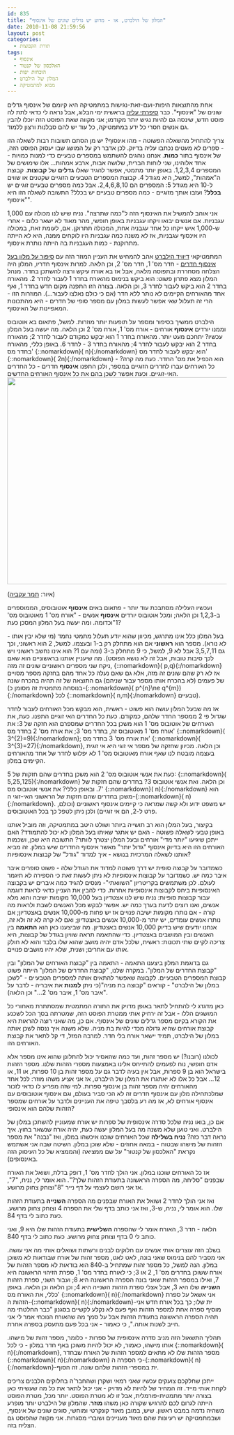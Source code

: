 ```yaml
---
id: 835
title: "המלון של הילברט, או - מדוע יש גדלים שונים של אינסוף"
date: 2010-11-08 21:59:56
layout: post
categories: 
  - תורת הקבוצות
tags: 
  - אינסוף
  - האלכסון של קנטור
  - הוכחות יפות
  - המלון של הילברט
  - מבוא למתמטיקה
---
```

אחת מהתוצאות היפות-ועם-זאת-נגישות במתמטיקה היא קיומם של אינסוף גדלים שונים של "אינסוף". כבר <a href="http://www.gadial.net/?p=52">סיפרתי עליה</a> בראשית ימי הבלוג, אבל נראה לי כדאי לתת לה פוסט חדש, שינסה גם להיות נגיש יותר מקודמו; אני מקווה שאת הפוסט הזה יוכלו להבין גם אנשים חסרי כל ידע במתמטיקה, כל עוד יש להם סבלנות ורצון ללמוד.

צריך להתחיל מהשאלה הפשוטה - מהו אינסוף? יש מן הסתם תשובות רבות לשאלה הזו - ספרים לא מעטים נכתבו עליה בדיוק. לכן אדבר רק על המושג שבו יעסוק הפוסט הזה, של אינסוף בתור <strong>כמות</strong>. אנחנו נוהגים להשתמש במספרים טבעיים כדי למנות כמויות - אחד אלוהינו, שני לוחות הברית, שלושה אבות, ארבע אמהות... אלו שימושים של המספרים 1,2,3,4. באופן יותר מתמטי, אפשר להגיד שאלו <strong>גדלים</strong> של <strong>קבוצות</strong>. קבוצת ה"אמהות", למשל, היא מגודל 4. קבוצת המספרים הטבעיים הזוגיים שקטנים או שווים ל-10 היא מגודל 5: המספרים הם 2,4,6,8,10. אבל כמה מספרים טבעיים זוגיים יש <strong>בכלל</strong>? ועזבו אותך מזוגיים - כמה מספרים טבעיים יש בכלל? התשובה לשאלה הזו היא "אינסוף".

אני אוהב להמשיל את האינסוף הזה ל"כמה שתרצה". נניח שיש לנו מכולה עם 1,000 עגבניות. אם אנשים יבואו ויקחו עגבניות באופן חופשי, מהר מאוד לא ישאר כלום - אחרי ש-1,000 איש ייקחו כל אחד עגבניה אחת, המכולה תתרוקן. אם, לעומת זאת, במכולה היו אינסוף עגבניות, אז לא משנה כמה עגבניות היו לוקחים ממנה, היא לא הייתה מתרוקנת - כמות העגבניות בה הייתה נותרת אינסוף.

המתמטיקאי <a href="http://he.wikipedia.org/wiki/%D7%93%D7%95%D7%99%D7%93_%D7%94%D7%99%D7%9C%D7%91%D7%A8%D7%98">דיוויד הילברט</a> אהב להמחיש את העניין המוזר הזה עם <a href="http://he.wikipedia.org/wiki/%D7%94%D7%9E%D7%9C%D7%95%D7%9F_%D7%A9%D7%9C_%D7%94%D7%99%D7%9C%D7%91%D7%A8%D7%98">סיפור על מלון בעל אינסוף חדרים</a> - חדר מס' 1, חדר מס' 2, וכן הלאה. למרות אינסוף חדריו, המלון היה הצלחה מסחררת ובתפוסה מלאה, אבל אז בא אורח עיקש ורצה להשתכן בחדר. מנהל המלון מצא פתרון פשוט: הוא ביקש בנימוס מהאורח בחדר 1 לעבור לחדר 2. מהאורח בחדר 2 הוא ביקש לעבור לחדר 3, וכן הלאה. בצורה הזו התפנה מקום חדש בחדר 1, ואף אחד מהאורחים הקיימים לא נותר ללא חדר (אם כי כולם נאלצו לעבור...). המוזרות הזו - הרי זה תעלול שאי אפשר לעשות במלון עם מספר סופי של חדרים - היא מהתכונות המאפיינות של האינסוף.

הילברט ממשיך בסיפור ומספר על תופעות יותר מוזרות. למשל, פתאום בא אוטובוס וממנו יורדים <strong>אינסוף</strong> אורחים - אורח מס' 1, אורח מס' 2 וכן הלאה. מה יעשה בעל המלון עכשיו? יתחכם מעט יותר. מהאורח בחדר 1 הוא יבקש כמקודם לעבור לחדר 2; מהאורח בחדר 2 הוא יבקש לעבור לחדר 4; מהאורח בחדר 3 - לחדר 6. באופן כללי, מהאורח בחדר מס' {::nomarkdown}\( n\){:/nomarkdown} הוא יבקש לעבור לחדר מס' {::nomarkdown}\( 2n\){:/nomarkdown} - הוא הכפיל את מס' החדר. כעת מה קרה? כל האורחים עברו לחדרים הזוגיים במספר, ולכן התפנו <strong>אינסוף</strong> חדרים - כל החדרים האי-זוגיים. וכעת אפשר לשכן בהם את כל אינסוף האורחים החדשים.
<a href="http://www.gadial.net/wp-content/uploads/2010/11/medium-hilbert1.png"><img title="medium-hilbert" src="http://www.gadial.net/wp-content/uploads/2010/11/medium-hilbert1.png" alt="" width="600" height="475" /></a>

(איור: <a href="http://cargocollective.com/Chips-Illustrated">תמר עקביה</a>)

ועכשיו העלילה מסתבכת עוד יותר - פתאום באים <strong>אינסוף</strong> אוטובוסים, הממוספרים ב-1,2,3 וכן הלאה; ומכל אוטובוס יורדים <strong>אינסוף</strong> אנשים - "אורח מס' 1 מאוטובוס מס' 1"וכדומה. ומה יעשה בעל המלון המסכן כעת?

בעל המלון כלל אינו מתרגש, מכיוון שהוא יודע תעלול מתמטי נחמד (מי שלא יבין אותו - לא נורא). מספר הוא <strong>ראשוני</strong> אם הוא מתחלק רק ב-1 ובעצמו. למשל, 2 הוא ראשוני, וכך גם 3,5,7,11 אבל לא 9, למשל, כי 9 מתחלק ב-3 (ומה עם 1? הוא אינו נחשב ראשוני ויש לכך סיבות טובות, אבל זה לא נושא הפוסט). מה שיעניין אותנו בראשוניים הוא שאם ניקח שני מספרים ראשוניים שונים זה מזה, {::nomarkdown}\( p,q\){:/nomarkdown} אז לא רק שהם שונים זה מזה, אלא גם שאם נעלה כל אחד מהם בחזקה מספר מסויים של פעמים (לא בהכרח אותו מספר עבור שניהם) גם התוצאה של זה תהיה בהכרח שונה (בנוסחה מתמטית זה מסומן כ-{::nomarkdown}\( p^{n}\ne q^{m}\){:/nomarkdown} לכל {::nomarkdown}\( n,m\){:/nomarkdown} טבעיים).

אז מה שבעל המלון עושה הוא פשוט - ראשית, הוא מבקש מכל האורחים לעבור לחדר שגדול פי 2 ממספר החדר שלהם, כמקודם. כעת כל החדרים האי זוגיים התפנו. כעת, את האורחים של אוטובוס מס' 1 הוא משכן בכל החדרים שמספרם הוא חזקה של 3: את אורח מס' 1 מאוטובוס זה, בחדר מס' 3; את אורח מס' 2 בחדר מס' {::nomarkdown}\( 3^{2}=9\){:/nomarkdown}; את אורח מס' 3 בחדר מס' {::nomarkdown}\( 3^{3}=27\){:/nomarkdown}, וכן הלאה. מכיוון שחזקה של מספר אי זוגי היא אי זוגית בעצמה מובטח לנו שאף אורח מאוטובוס מס' 1 לא יפלוש לחדר של אחד מהאורחים הקיימים במלון.

כעת את אנשי אוטובוס מס' 2 הוא משכן בחדרים שהם חזקות של 5: {::nomarkdown}\( 5,25,125\){:/nomarkdown} וכן הלאה. ואת אנשי אוטובוס 3? בחדרים שהם חזקות של 7. ובאופן כללי? את אנשי אוטובוס מס' {::nomarkdown}\( n\){:/nomarkdown} הוא משכן בחדרים שהם חזקות של הראשוני האי-זוגי ה-{::nomarkdown}\( n\){:/nomarkdown}. יש משפט ידוע ולא קשה שמראה כי קיימים אינסוף ראשוניים (וכולם, פרט ל-2, הם אי זוגיים) ולכן ניתן לטפל כך בכל האוטובוסים.

בקיצור, בעל המלון הוא רב תושייה ביותר ושולט היטב במתמטיקה, וזה מוביל אותנו באופן טבעי לשאלה פשוטה - האם יש אתגר שאיתו בעל המלון לא יכול להתמודד? האם ייתכן שיגיעו "יותר מדי" אורחים ובעל המלון יצטרך לוותר? התשובה היא שכן, ושכמות האורחים הזו היא בדיוק אינסוף "גדול יותר" מאשר אינסוף החדרים שיש במלון. זה מביא אותנו לשאלה המרכזית בנושא - איך למדוד "גודל" של קבוצות אינסופיות?

כשמדובר על קבוצה סופית יש דרך פשוטה למדוד את הגודל שלה - פשוט סופרים איבר איבר כמה יש. כשמדובר על קבוצות אינסופיות לא ניתן לעשות זאת כי הספירה לא תיגמר לעולם. לכן משתמשים בקריטריון "השוואתי"- מנסים להגיד כמה איברים יש בקבוצה האינסופיות ביחס לקבוצות אינסופיות אחרות. כדי להבין את העניין כדאי לראות דוגמה עבור קבוצות סופיות: נניח שיש לנו אצטדיון בעל 10,000 מקומות ישיבה והוא מלא אנשים, ואנו רוצים לדעת בערך כמה יש. אפשר לבקש מכל האנשים לשבת ולראות מה קורה - אם נותרו מקומות ישיבה פנויים אז יש פחות מ-10,000 אנשים באצטדיון; אם נותרו אנשים עומדים, יש יותר מ-10,000 אנשים באצטדיון; ואם לא קרה לא זה ולא זה, אנחנו יודעים שיש בדיוק 10,000 אנשים באצטדיון. מה שביצענו כאן הוא <strong>התאמה</strong> בין האנשים ובין המושבים באצטדיון. כדי שהתאמה תראה שוויון בגודל של קבוצות, היא צריכה לקיים שתי תכונות: ראשית, שלכל אדם יהיה מושב שהוא שלו בלבד והוא לא חולק אותו עם אחרים; ושנית, שלא יהיו מושבים פנויים.

גם בדוגמת המלון ביצענו התאמה - התאמה בין "קבוצת האורחים של המלון" ובין "קבוצת החדרים של המלון". במקרה שלנו, "קבוצת החדרים של המלון" הייתה פשוט קבוצת המספרים הטבעיים. לקבוצה שאפשר להתאים אותה למספרים הטבעיים - "לשכן במלון של הילברט" - קוראים "קבוצה בת מניה"(כי ניתן <strong>למנות</strong> את איבריה - לדבר על "איבר מס' 1, איבר מס' 2..." וכן הלאה).

כאן מדגדג לי להתחיל לתאר באופן מדויק את התורה המתמטית שמסתתרת מאחורי כל המושגים הללו - אבל זה ירחיק אותי ממטרת הפוסט הזה, שמטרתה בסך הכל לשכנע את הקורא בקיום מספר גדלים שונים של אינסוף. אם כן, מה שאני רוצה להראות היא קבוצת אורחים שהיא גדולה מכדי להיות בת מניה. שלא משנה איך ננסה לשכן אותה במלון של הילברט, תמיד יישאר אורח בלי חדר. למרבה המזל, די קל לתאר את קבוצת האורחים הזו.

לכולנו (רובנו?) יש מספר זהות, ועד כמה שהאסיר יכול להתלונן שהוא אינו מספר אלא אדם חופשי, נוח לפעמים להתייחס אלינו באמצעות מספרי הזהות שלנו. מספר הזהות בישראל הוא בן 9 ספרות, אבל אין בעיה לדבר גם על מספר זהות בן 10 ספרות, או 11, או 12... אבל כל אלו לא יאתגרו את המלון של הילברט, אז אני אציע משהו מוזר: לכל אחד מהאורחים יהיה מספר זהות בן אינסוף ספרות. למי שזה מפריע לו כדאי לזכור שמלכתחילה מלון עם אינסוף חדרים זה לא הכי סביר בעולם, וגם אינסוף אוטובוסים עם אינסוף אורחים לא, אז מה רע בלסבך טיפה את העניינים ולדבר על אורחים שמספר הזהות שלהם הוא אינסופי?

אם כן, בואו נניח שלכל סדרה אינסופית של ספרות יש אורח שמעוניין להשתכן במלון של הילברט. ואני טוען שלא משנה מה בעל המלון יעשה כעת, יהיה אורח שנשאר בחוץ. איך נראה דבר כזה? <strong>נניח בשלילה</strong> שכל האורחים שוכנו איכשהו במלון, ואז "נבנה" את מספר הזהות של מישהו שבטוח - במאה אחוזים - שלא שוכן במלון. השיטה שבה אני אשתמש נקראת "האלכסון של קנטור" על שם ממציאה (והממציא של כל העיסוק הזה באינסופים).

אז כל האורחים שוכנו במלון. אני הולך לחדר מס' 1, דופק בדלת, ושואל את האורח שבפנים "סליחה, מה הספרה הראשונה בתעודת הזהות שלך?". הוא אומר לי, נניח, "7", אז אני רושם לעצמי על דף נייר "8"וצוחק צחוק מרושע.

ואז אני הולך לחדר 2 ושואל את האורח שבפנים מה הספרה <strong>השנייה</strong> בתעודת הזהות שלו. הוא אומר לי, נניח, ש-3, ואז אני כותב בדף שלי את הספרה 4 וצוחק צחוק מרושע. כעת כתוב לי בדף 84.

הלאה - חדר 3, האורח אומר לי שהספרה <strong>השלישית</strong> בתעודת הזהות שלו היא 9, ואני כותב לי 0 בדף וצוחק צחוק מרושע. כעת כתוב לי בדף 840.

בשלב הזה עוצרים אותי אנשים עם חלוקים לבנים ורשתות ושואלים אותי מה אני עושה. אני מסביר להם בנימוס שאני בונה, לאט לאט, מספר זהות של אורח שבודאות לא משוכן במלון. הנה למשל, כל מספר זהות שמתחיל ב-840 הוא בודאות לא מספר הזהות של אורח ששוכן בחדרים מס' 1, 2 או 3; כי לאורח בחדר מס' 1, ספרת הזיהוי הראשונה היא 7, ואילו במספר הזהות שאני בונה הספרה הראשונה היא 8; ועבור השני, ספרת הזהות <strong>השנייה</strong> שלו היא 3, אבל אצלי ספרת הזהות השנייה היא 4; וכן הלאה וכן הלאה. באופן כללי, את האורח מס' {::nomarkdown}\( n\){:/nomarkdown} אני אשאל על ספרת הזהות ה-{::nomarkdown}\( n\){:/nomarkdown}-ית שלו; כך בכל אורח חדש אני מוסיף ספרה אחת למספר הזהות ואף פעם לא נקלע לקשיים בסגנון "כבר החלטתי מה תהיה הספרה הראשונה בתעודת הזהות אבל על סמך מה שהאורח הנוכחי אמר לי אני חייב לשנות אותה.", כי כאמור - אני בכל פעם מתעסק בספרה אחרת.

תהליך התשאול הזה מניב סדרה אינסופית של ספרות - כלומר, מספר זהות של מישהו. אותו מישהו, כאמור, לא יכול להיות משוכן באף חדר במלון - כי לכל {::nomarkdown}\( n\){:/nomarkdown}, מספר הזהות שלו לא מתאים למספר הזהות של האורח שבחדר {::nomarkdown}\( n\){:/nomarkdown} כי הספרה ה-{::nomarkdown}\( n\){:/nomarkdown}-ית במספרי הזהות שלהם שונה. זה הסוף.

ייתכן שחלקכם צועקים עכשיו שאני רמאי ושקרן ושהחבר'ה בחלוקים הלבנים צריכים לקחת אותי מייד. זה המחיר של להיות לא מדויק - אני יכול לתאר את כל מה שעשיתי כאן בצורה יותר מתמטית-פורמלית, אבל זו לא מטרת הפוסט. יותר מכל, מטרת הפוסט הייתה לגרום לכם להרגיש שקורה כאן משהו <strong>מוזר</strong>. שהמלון של הילברט יותר מופרע משהיה נדמה במבט ראשון. שיש, במובן מאוד קונקרטי ומוחשי, סוגים שונים של אינסוף, ושבמתמטיקה יש רעיונות שהם מאוד מעניינים ושוברי מסגרות. אני מקווה שהפוסט גם הצליח בזה.
